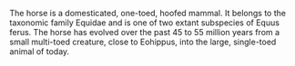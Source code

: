 The horse is a domesticated, one-toed, hoofed mammal. It belongs to the taxonomic family Equidae and is one of two extant subspecies of Equus ferus. The horse has evolved over the past 45 to 55 million years from a small multi-toed creature, close to Eohippus, into the large, single-toed animal of today. 
